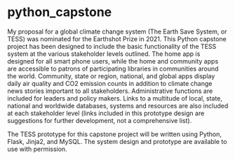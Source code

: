 # python_capstone
My proposal for a global climate change system (The Earth Save System, or TESS) was nominated for the Earthshot Prize in 2021. This Python capstone project has been designed to include the basic functionality of the TESS system at the various stakeholder levels outlined. The home app is designed for all smart phone users, while the home and community apps are accessible to patrons of participating libraries in communities around the world. Community, state or region, national, and global apps display daily air quality and CO2 emission counts in addition to climate change news stories important to all stakeholders. Administrative functions are included for leaders and policy makers. Links to a multitude of local, state, national and worldwide databases, systems and resources are also included at each stakeholder level (links included in this prototype design are suggestions for further development, not a comprehensive list).

The TESS prototype for this capstone project will be written using Python, Flask, Jinja2, and MySQL. The system design and prototype are available to use with permission.
